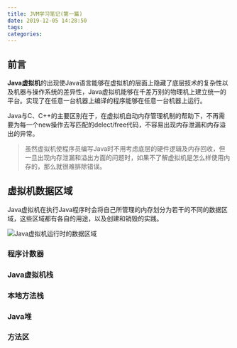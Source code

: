 ```yaml
---
title: JVM学习笔记(第一篇)
date: 2019-12-05 14:28:50
tags:
categories:
---
```

## 前言

**Java虚拟机**的出现使Java语言能够在虚拟机的层面上隐藏了底层技术的复杂性以及机器与操作系统的差异性，Java虚拟机能够在千差万别的物理机上建立统一的平台。实现了在任意一台机器上编译的程序能够在任意一台机器上运行。
<!--more-->

Java与C、C++的主要区别在于，在虚拟机自动内存管理机制的帮助下，不再需要为每一个new操作去写匹配的delect/free代码，不容易出现内存泄漏和内存溢出的异常。

> 虽然虚拟机使程序员编写Java时不用考虑底层的硬件逻辑及内存回收，但一旦出现内存泄漏和溢出方面的问题时，如果不了解虚拟机是怎么样使用内存的，那么就很难排除错误。


## 虚拟机数据区域

Java虚拟机在执行Java程序时会将自己所管理的内存划分为若干的不同的数据区域，这些区域都有各自的用途，以及创建和销毁的实践。

![Java虚拟机运行时的数据区域]()

### 程序计数器

### Java虚拟机栈

### 本地方法栈

### Java堆

### 方法区